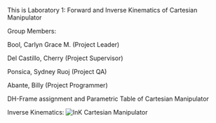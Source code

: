 This is Laboratory 1: Forward and Inverse Kinematics of Cartesian Manipulator

Group Members:

Bool, Carlyn Grace M. (Project Leader)

Del Castillo, Cherry (Project Supervisor)

Ponsica, Sydney Ruoj (Project QA)

Abante, Billy (Project Programmer)


DH-Frame assignment and Parametric Table of Cartesian Manipulator

Inverse Kinematics:
![InK Cartesian Manipulator](https://github.com/billyabante/Robotics2_FK-IK_Group15_Cartesian_2024/assets/157568463/2737d38d-a779-4b3c-a797-76a3779cc524)

 
